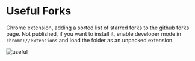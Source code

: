 # Useful Forks

Chrome extension, adding a sorted list of starred forks to the github forks page. Not published, if you want to install it, enable developer mode in `chrome://extensions` and load the folder as an unpacked extension.

![useful](https://user-images.githubusercontent.com/17261478/74049530-9a5e7f00-49d4-11ea-9162-d4ba35764302.PNG)
